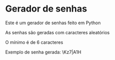 # Gerador de senhas

Este é um gerador de senhas feito em Python

As senhas são geradas com caracteres aleatórios

O mínimo é de 6 caracteres 

Exemplo de senha gerada: \Kz7|A1H
